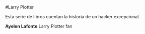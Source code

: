 #Larry Plotter

Esta serie de libros cuentan la historia de un hacker excepcional.

**Ayelen Lafonte** Larry Plotter fan
